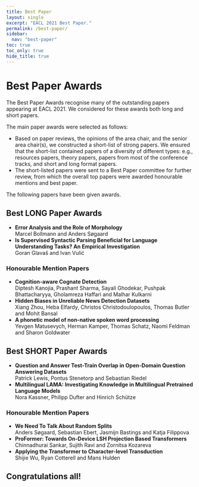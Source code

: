 ```yaml
---
title: Best Paper
layout: single
excerpt: "EACL 2021 Best Paper."
permalink: /best-paper/
sidebar:
  nav: "best-paper"
toc: true
toc_only: true
hide_title: true
---
```


# Best Paper Awards

The Best Paper Awards recognise many of the outstanding papers appearing at EACL 2021. We considered for these awards both long and short papers.

The main paper awards were selected as follows:

- Based on paper reviews, the opinions of the area chair, and the senior area chair(s), we constructed a short-list of strong papers. We ensured that the short-list contained papers of a diversity of different types: e.g., resources papers, theory papers, papers from most of the conference tracks, and short and long format papers.
- The short-listed papers were sent to a Best Paper committee for further review, from which the overall top papers were awarded honourable mentions and best paper.
  
The following papers have been given awards.

## Best LONG Paper Awards

- **Error Analysis and the Role of Morphology**<br/>Marcel Bollmann and Anders Søgaard
- **Is Supervised Syntactic Parsing Beneficial for Language Understanding Tasks? An Empirical Investigation**<br/>Goran Glavaš and Ivan Vulić

### Honourable Mention Papers

- **Cognition-aware Cognate Detection**<br/>
Diptesh Kanojia, Prashant Sharma, Sayali Ghodekar, Pushpak Bhattacharyya, Gholamreza Haffari and Malhar Kulkarni
- **Hidden Biases in Unreliable News Detection Datasets**<br/>
Xiang Zhou, Heba Elfardy, Christos Christodoulopoulos, Thomas Butler and Mohit Bansal
- **A phonetic model of non-native spoken word processing**<br/>
Yevgen Matusevych, Herman Kamper, Thomas Schatz, Naomi Feldman and Sharon Goldwater

## Best SHORT Paper Awards

- **Question and Answer Test-Train Overlap in Open-Domain Question Answering Datasets**<br/>
Patrick Lewis, Pontus Stenetorp and Sebastian Riedel
- **Multilingual LAMA: Investigating Knowledge in Multilingual Pretrained Language Models**<br/>
Nora Kassner, Philipp Dufter and Hinrich Schütze

### Honourable Mention Papers

- **We Need To Talk About Random Splits**<br/>
Anders Søgaard, Sebastian Ebert, Jasmijn Bastings and Katja Filippova
- **ProFormer: Towards On-Device LSH Projection Based Transformers**<br/>
Chinnadhurai Sankar, Sujith Ravi and Zornitsa Kozareva
- **Applying the Transformer to Character-level Transduction**<br/>
Shijie Wu, Ryan Cotterell and Mans Hulden

<h2>Congratulations all!</h2>